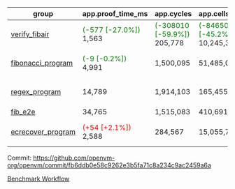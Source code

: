 | group | app.proof_time_ms | app.cycles | app.cells_used | leaf.proof_time_ms | leaf.cycles | leaf.cells_used |
| -- | -- | -- | -- | -- | -- | -- |
| [verify_fibair](https://github.com/openvm-org/openvm/blob/benchmark-results/benchmarks-pr/1328/verify_fibair-fb6ddb0e58c9262e3b5fa71c8a234c9ac2459a6a.md) |<span style='color: green'>(-577 [-27.0%])</span> 1,563 | <span style='color: green'>(-308010 [-59.9%])</span> 205,778 | <span style='color: green'>(-8465070 [-45.2%])</span> 10,245,343 |- | - | - |
| [fibonacci_program](https://github.com/openvm-org/openvm/blob/benchmark-results/benchmarks-pr/1328/fibonacci-fb6ddb0e58c9262e3b5fa71c8a234c9ac2459a6a.md) |<span style='color: green'>(-9 [-0.2%])</span> 4,991 |  1,500,095 |  51,485,080 |<span style='color: green'>(-771 [-11.1%])</span> 6,150 | <span style='color: green'>(-676227 [-35.1%])</span> 1,248,569 | <span style='color: green'>(-18585627 [-26.8%])</span> 50,832,028 |
| [regex_program](https://github.com/openvm-org/openvm/blob/benchmark-results/benchmarks-pr/1328/regex-fb6ddb0e58c9262e3b5fa71c8a234c9ac2459a6a.md) | 14,789 |  1,914,103 |  165,455,373 |<span style='color: green'>(-2069 [-7.2%])</span> 26,701 | <span style='color: green'>(-1371698 [-23.3%])</span> 4,511,891 | <span style='color: green'>(-37677930 [-14.6%])</span> 221,219,475 |
| [fib_e2e](https://github.com/openvm-org/openvm/blob/benchmark-results/benchmarks-pr/1328/fib_e2e-fb6ddb0e58c9262e3b5fa71c8a234c9ac2459a6a.md) | 34,765 |  1,515,083 |  410,691,902 | 39,697 |  7,374,372 |  306,390,060 |
| [ecrecover_program](https://github.com/openvm-org/openvm/blob/benchmark-results/benchmarks-pr/1328/ecrecover-fb6ddb0e58c9262e3b5fa71c8a234c9ac2459a6a.md) |<span style='color: red'>(+54 [+2.1%])</span> 2,588 |  284,567 |  15,055,723 |<span style='color: green'>(-1214 [-6.8%])</span> 16,604 | <span style='color: green'>(-636671 [-15.3%])</span> 3,521,191 | <span style='color: green'>(-17492607 [-9.4%])</span> 169,239,730 |


Commit: https://github.com/openvm-org/openvm/commit/fb6ddb0e58c9262e3b5fa71c8a234c9ac2459a6a

[Benchmark Workflow](https://github.com/openvm-org/openvm/actions/runs/13122487529)
